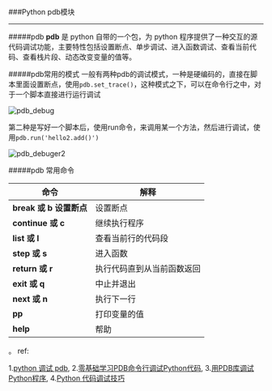 ###Python pdb模块

***

#####pdb
**pdb** 是 python 自带的一个包，为 python 程序提供了一种交互的源代码调试功能，主要特性包括设置断点、单步调试、进入函数调试、查看当前代码、查看栈片段、动态改变变量的值等。



#####pdb常用的模式
一般有两种pdb的调试模式，一种是硬编码的，直接在脚本里面设置断点，使用`pdb.set_trace()`，这种模式之下，可以在命令行之中，对于一个脚本直接进行运行调试

![pdb_debug](http://images.cnblogs.com/cnblogs_com/prayjourney/1041349/o_pdb_debuger.jpg)

第二种是写好一个脚本后，使用run命令，来调用某一个方法，然后进行调试，使用`pdb.run('hello2.add()')`

![pdb_debuger2](http://images.cnblogs.com/cnblogs_com/prayjourney/1041349/o_pdb_debuger2.jpg)



#####pdb 常用命令

| **命令**             | **解释**        |
| ------------------ | ------------- |
| **break 或 b 设置断点** | 设置断点          |
| **continue 或 c**   | 继续执行程序        |
| **list 或 l**       | 查看当前行的代码段     |
| **step 或 s**       | 进入函数          |
| **return 或 r**     | 执行代码直到从当前函数返回 |
| **exit 或 q**       | 中止并退出         |
| **next 或 n**       | 执行下一行         |
| **pp**             | 打印变量的值        |
| **help**           | 帮助            |


。
ref:

1.[python 调试 pdb](http://blog.csdn.net/kevin_darkelf/article/details/50585970), 2.[零基础学习PDB命令行调试Python代码](http://python.jobbole.com/81184/), 3.[用PDB库调试Python程序](http://www.cnblogs.com/dkblog/archive/2010/12/07/1980682.html), 4.[Python 代码调试技巧](https://www.ibm.com/developerworks/cn/linux/l-cn-pythondebugger/)
